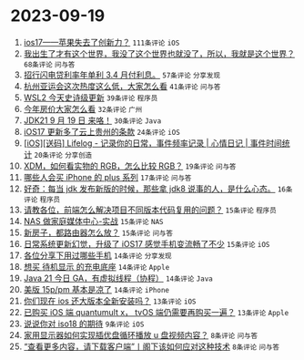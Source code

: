 # 2023-09-19

1. [ios17——苹果失去了创新力？](https://www.v2ex.com/t/975042) `111条评论` `iOS`
1. [我出生了才有这个世界，我没了这个世界也就没了，所以，我就是这个世界？](https://www.v2ex.com/t/975056) `68条评论` `问与答`
1. [招行闪电贷利率年单利 3.4 月付利息。](https://www.v2ex.com/t/975072) `57条评论` `分享发现`
1. [杭州亚运会这次热度这么低，大家怎么看](https://www.v2ex.com/t/975092) `41条评论` `问与答`
1. [WSL2 今天史诗级更新](https://www.v2ex.com/t/975098) `39条评论` `程序员`
1. [今年房价大家怎么看](https://www.v2ex.com/t/975102) `32条评论` `广州`
1. [JDK21 9 月 19 日 来咯！](https://www.v2ex.com/t/975067) `30条评论` `Java`
1. [iOS17 更新多了云上贵州的条款](https://www.v2ex.com/t/975048) `24条评论` `iOS`
1. [[iOS][送码] Lifelog - 记录你的日常，事件频率记录 | 心情日记 | 事件时间统计](https://www.v2ex.com/t/975077) `20条评论` `分享创造`
1. [XDM，如何看实物的 RGB，怎么比较 RGB？](https://www.v2ex.com/t/975055) `19条评论` `问与答`
1. [哪些人会买 iPhone 的 plus 系列](https://www.v2ex.com/t/975073) `17条评论` `问与答`
1. [好奇：每当 jdk 发布新版的时候，那些拿 jdk8 说事的人，是什么心态。](https://www.v2ex.com/t/975099) `16条评论` `程序员`
1. [请教各位，前端怎么解决项目不同版本代码复用的问题？](https://www.v2ex.com/t/975100) `15条评论` `程序员`
1. [NAS 做家庭媒体中心-实战](https://www.v2ex.com/t/975089) `15条评论` `NAS`
1. [新房子，都路由器怎么放？](https://www.v2ex.com/t/975080) `15条评论` `问与答`
1. [日常系统更新幻觉，升级了 iOS17 感觉手机变流畅了不少](https://www.v2ex.com/t/975058) `15条评论` `iOS`
1. [各位分享下用过哪些手机](https://www.v2ex.com/t/975108) `14条评论` `分享发现`
1. [想买 待机显示 的充电底座](https://www.v2ex.com/t/975085) `14条评论` `Apple`
1. [Java 21 今日 GA，有虚拟线程（协程）](https://www.v2ex.com/t/975076) `14条评论` `Java`
1. [美版 15p/pm 基本是凉了](https://www.v2ex.com/t/975066) `14条评论` `iPhone`
1. [你们现在 ios 还大版本全新安装吗？](https://www.v2ex.com/t/975075) `13条评论` `iOS`
1. [已购买 iOS 端 quantumult x， tvOS 端仍需要再购买一遍？](https://www.v2ex.com/t/975052) `13条评论` `Apple`
1. [说说你对 iso18 的期待](https://www.v2ex.com/t/975114) `9条评论` `iOS`
1. [家用显示器如何实现插优盘循环播放 u 盘视频内容？](https://www.v2ex.com/t/975121) `8条评论` `问与答`
1. [“查看更多内容，请下载客户端”丨阁下该如何应对这种技术](https://www.v2ex.com/t/975063) `8条评论` `问与答`
